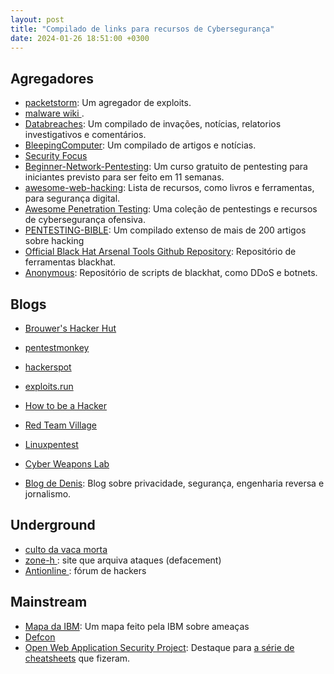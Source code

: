 ```yaml
---
layout: post
title: "Compilado de links para recursos de Cybersegurança"
date: 2024-01-26 18:51:00 +0300 
---
```



## Agregadores
-  <a href = "https://packetstormsecurity.com/">packetstorm</a>: Um agregador de exploits.
- <a href="https://malwiki.org/index.php?title=Main_Page"> malware wiki </a>.
- <a href="https://www.databreaches.net/">Databreaches</a>: Um compilado de invações, notícias, relatorios investigativos e comentários.
- <a href="https://www.bleepingcomputer.com/">BleepingComputer</a>: Um compilado de artigos e notícias.
- <a href="https://www.securityfocus.com/"> Security Focus </a>
- <a href="https://github.com/hmaverickadams/Beginner-Network-Pentesting">Beginner-Network-Pentesting</a>: Um curso gratuito de pentesting para iniciantes previsto para ser feito em 11 semanas.
- <a href="https://github.com/infoslack/awesome-web-hacking">awesome-web-hacking</a>: Lista de recursos, como livros e ferramentas, para segurança digital.
- <a href="https://github.com/enaqx/awesome-pentest">Awesome Penetration Testing</a>: Uma coleção de pentestings e recursos de cybersegurança ofensiva.
- <a href="https://github.com/blaCCkHatHacEEkr/PENTESTING-BIBLE">PENTESTING-BIBLE</a>: Um compilado extenso de mais de 200 artigos sobre hacking
- <a href="https://github.com/toolswatch/blackhat-arsenal-tools">Official Black Hat Arsenal Tools Github Repository</a>: Repositório de ferramentas blackhat.
- <a href="https://github.com/H1R0GH057/Anonymous">Anonymous</a>: Repositório de scripts de blackhat, como DDoS e botnets.

## Blogs

- <a href="https://www.win.tue.nl/~aeb/linux/hh/"> Brouwer's Hacker Hut</a>

- <a href="http://pentestmonkey.net/">pentestmonkey</a>
- <a href="https://hackerspot.net/">hackerspot</a>
- <a href="https://exploits.run/"> exploits.run </a>
- <a href="http://www.catb.org/~esr/faqs/hacker-howto.html"> How to be a Hacker </a>
- <a href="https://redteamvillage.io/"> Red Team Village </a>
- <a href="https://linuxpentest.com.br/"> Linuxpentest </a>
- <a href="https://null-byte.wonderhowto.com/collection/cyber-weapons-lab/"> Cyber Weapons Lab </a>
- <a href="https://deniszanin.com/"> Blog de Denis</a>: Blog sobre privacidade, segurança, engenharia reversa e jornalismo.
    
## Underground
- <a href="https://cultdeadcow.com">culto da vaca morta</a>
- <a href="http://www.zone-h.org/"> zone-h </a>: site que arquiva ataques (defacement)
- <a href="https://www.antionline.com/"> Antionline </a>: fórum de hackers
        

## Mainstream
- <a href="https://exchange.xforce.ibmcloud.com/activity/map">Mapa da IBM</a>: Um mapa feito pela IBM sobre ameaças
- <a href="https://defcon.org/">Defcon</a>
- <a href="https://owasp.org/">Open Web Application Security Project</a>: Destaque para <a href="https://cheatsheetseries.owasp.org/cheatsheets/LDAP_Injection_Prevention_Cheat_Sheet.html">a série de cheatsheets</a> que fizeram. 
